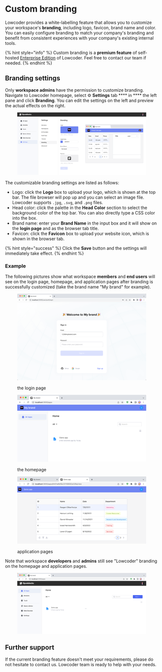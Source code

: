 # Custom branding

Lowcoder provides a white-labelling feature that allows you to customize your workspace's **branding**, including logo, favicon, brand name and color. You can easily configure branding to match your company's branding and benefit from consistent experiences with your company's existing internal tools.

{% hint style="info" %}
Custom branding is a **premium feature** of self-hosted [Enterprise Edition](../self-hosting/enterprise-edition.md) of Lowcoder. Feel free to contact our team if needed.
{% endhint %}

## Branding settings

Only **workspace admins** have the permission to customize branding. Navigate to Lowcoder homepage, select ⚙️ **Settings** tab **** in **** the left pane and click **Branding**. You can edit the settings on the left and preview the actual effects on the right.

<figure><img src="../.gitbook/assets/custom-branding-1.png" alt=""><figcaption></figcaption></figure>

The customizable branding settings are listed as follows:

* Logo: click the **Logo** box to upload your logo, which is shown at the top bar. The file browser will pop up and you can select an image file. Lowcoder supports `.jpg`, `.svg`, and `.png` files.
* Head color: click the palette in the **Head Color** section to select the background color of the top bar. You can also directly type a CSS color into the box.
* Brand name: enter your **Brand Name** in the input box and it will show on the **login page** and as the browser tab title.
* Favicon: click the **Favicon** box to upload your website icon, which is shown in the browser tab.

{% hint style="success" %}
Click the **Save** button and the settings will immediately take effect.
{% endhint %}

### Example&#x20;

The following pictures show what workspace **members** and **end users** will see on the login page, homepage, and application pages after branding is successfully customized (take the brand name "My brand" for example).

<figure><img src="../.gitbook/assets/custom-branding-5.png" alt=""><figcaption><p>the login page</p></figcaption></figure>

<figure><img src="../.gitbook/assets/custom-branding-2.png" alt=""><figcaption><p>the homepage</p></figcaption></figure>

<figure><img src="../.gitbook/assets/custom-branding-3.png" alt=""><figcaption><p>application pages</p></figcaption></figure>

Note that workspace **developers** and **admins** still see "Lowcoder" branding on the homepage and application pages.

<figure><img src="../.gitbook/assets/custom-branding-4.png" alt=""><figcaption></figcaption></figure>

## Further support

If the current branding feature doesn't meet your requirements, please do not hesitate to contact us. Lowcoder team is ready to help with your needs.
